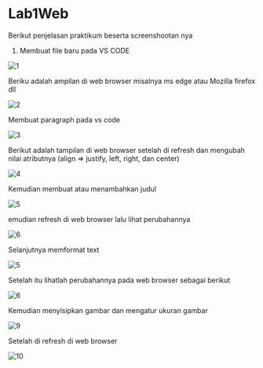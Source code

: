 # Lab1Web
Berikut penjelasan praktikum beserta screenshootan nya 
1.	Membuat file baru pada VS CODE 

![1](https://user-images.githubusercontent.com/56387936/113469037-84cbd480-9474-11eb-81d7-26522027003d.JPG)

Beriku adalah ampilan di web browser misalnya ms edge atau Mozilla firefox dll

![2](https://user-images.githubusercontent.com/56387936/113469103-163b4680-9475-11eb-8012-d888de846e98.JPG)

Membuat paragraph pada vs code 

![3](https://user-images.githubusercontent.com/56387936/113469147-80ec8200-9475-11eb-805a-11355fcafc04.JPG)

Berikut adalah tampilan di web browser setelah di refresh dan mengubah nilai atributnya (align => justify, left, right, dan center)

![4](https://user-images.githubusercontent.com/56387936/113469189-e93b6380-9475-11eb-86af-5bc3dc66fe60.JPG)

Kemudian membuat atau menambahkan judul  

![5](https://user-images.githubusercontent.com/56387936/113469227-3586a380-9476-11eb-81be-72a600570a27.JPG)

emudian refresh di web browser lalu lihat perubahannya 

![6](https://user-images.githubusercontent.com/56387936/113469477-eccfea00-9477-11eb-8b47-561c365d4413.JPG)

Selanjutnya memformat text

![5](https://user-images.githubusercontent.com/56387936/113469503-38829380-9478-11eb-9938-637b6fc3b358.JPG)

Setelah itu lihatlah perubahannya pada web browser sebagai berikut 

![6](https://user-images.githubusercontent.com/56387936/113469584-dc6c3f00-9478-11eb-81df-6892e3a2dd67.JPG)

Kemudian menyisipkan gambar dan mengatur ukuran gambar 

![9](https://user-images.githubusercontent.com/56387936/113469627-3e2ca900-9479-11eb-866a-313248f82999.JPG)

Setelah di refresh di web browser 

![10](https://user-images.githubusercontent.com/56387936/113469649-85b33500-9479-11eb-8589-4b1aa8af9b36.JPG)
